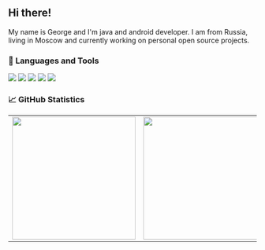 ## Hi there! 

My name is George and I'm java and android developer. I am from Russia, living in Moscow and currently working on personal open source projects.

### 🔧 Languages and Tools

![](https://img.shields.io/badge/Linux-FCC624?style=for-the-badge&logo=linux&logoColor=black)
![](https://img.shields.io/badge/Java-bd0f0f?style=for-the-badge&logo=Java&logoColor=white)
![](https://img.shields.io/badge/Kotlin-0095D5?&style=for-the-badge&logo=kotlin&logoColor=white)
![](https://img.shields.io/badge/IntelliJ-5194f0?style=for-the-badge&logo=intellij%20idea&logoColor=white)
![](https://img.shields.io/badge/Android_Studio-3DDC84?style=for-the-badge&logo=android-studio&logoColor=white)

### 📈 GitHub Statistics

<p align="center">
  <table>
  <tr>
      <td><img width="250px" src="https://github-readme-stats.vercel.app/api/top-langs/?username=Liggidarck" /></td>
      <td> <img width="250px" src="https://github-readme-streak-stats.herokuapp.com/?user=Liggidarck" /></td>      
  </tr>   
</table>
</p>
